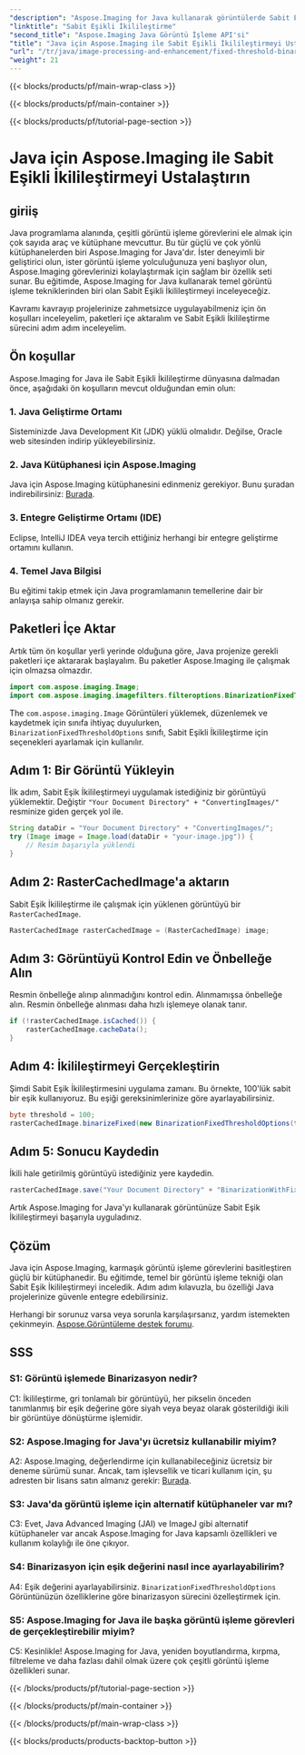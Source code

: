 ```yaml
---
"description": "Aspose.Imaging for Java kullanarak görüntülerde Sabit Eşikli İkilileştirmenin nasıl gerçekleştirileceğini öğrenin."
"linktitle": "Sabit Eşikli İkilileştirme"
"second_title": "Aspose.Imaging Java Görüntü İşleme API'si"
"title": "Java için Aspose.Imaging ile Sabit Eşikli İkilileştirmeyi Ustalaştırın"
"url": "/tr/java/image-processing-and-enhancement/fixed-threshold-binarization/"
"weight": 21
---
```


{{< blocks/products/pf/main-wrap-class >}}

{{< blocks/products/pf/main-container >}}

{{< blocks/products/pf/tutorial-page-section >}}

# Java için Aspose.Imaging ile Sabit Eşikli İkilileştirmeyi Ustalaştırın

## giriiş

Java programlama alanında, çeşitli görüntü işleme görevlerini ele almak için çok sayıda araç ve kütüphane mevcuttur. Bu tür güçlü ve çok yönlü kütüphanelerden biri Aspose.Imaging for Java'dır. İster deneyimli bir geliştirici olun, ister görüntü işleme yolculuğunuza yeni başlıyor olun, Aspose.Imaging görevlerinizi kolaylaştırmak için sağlam bir özellik seti sunar. Bu eğitimde, Aspose.Imaging for Java kullanarak temel görüntü işleme tekniklerinden biri olan Sabit Eşikli İkilileştirmeyi inceleyeceğiz.

Kavramı kavrayıp projelerinize zahmetsizce uygulayabilmeniz için ön koşulları inceleyelim, paketleri içe aktaralım ve Sabit Eşikli İkilileştirme sürecini adım adım inceleyelim.

## Ön koşullar

Aspose.Imaging for Java ile Sabit Eşikli İkilileştirme dünyasına dalmadan önce, aşağıdaki ön koşulların mevcut olduğundan emin olun:

### 1. Java Geliştirme Ortamı

Sisteminizde Java Development Kit (JDK) yüklü olmalıdır. Değilse, Oracle web sitesinden indirip yükleyebilirsiniz.

### 2. Java Kütüphanesi için Aspose.Imaging

Java için Aspose.Imaging kütüphanesini edinmeniz gerekiyor. Bunu şuradan indirebilirsiniz: [Burada](https://releases.aspose.com/imaging/java/).

### 3. Entegre Geliştirme Ortamı (IDE)

Eclipse, IntelliJ IDEA veya tercih ettiğiniz herhangi bir entegre geliştirme ortamını kullanın.

### 4. Temel Java Bilgisi

Bu eğitimi takip etmek için Java programlamanın temellerine dair bir anlayışa sahip olmanız gerekir.

## Paketleri İçe Aktar

Artık tüm ön koşullar yerli yerinde olduğuna göre, Java projenize gerekli paketleri içe aktararak başlayalım. Bu paketler Aspose.Imaging ile çalışmak için olmazsa olmazdır.

```java
import com.aspose.imaging.Image;
import com.aspose.imaging.imagefilters.filteroptions.BinarizationFixedThresholdOptions;
```

The `com.aspose.imaging.Image` Görüntüleri yüklemek, düzenlemek ve kaydetmek için sınıfa ihtiyaç duyulurken, `BinarizationFixedThresholdOptions` sınıfı, Sabit Eşikli İkilileştirme için seçenekleri ayarlamak için kullanılır.

## Adım 1: Bir Görüntü Yükleyin

İlk adım, Sabit Eşik İkilileştirmeyi uygulamak istediğiniz bir görüntüyü yüklemektir. Değiştir `"Your Document Directory" + "ConvertingImages/"` resminize giden gerçek yol ile.

```java
String dataDir = "Your Document Directory" + "ConvertingImages/";
try (Image image = Image.load(dataDir + "your-image.jpg")) {
    // Resim başarıyla yüklendi
}
```

## Adım 2: RasterCachedImage'a aktarın

Sabit Eşik İkilileştirme ile çalışmak için yüklenen görüntüyü bir `RasterCachedImage`.

```java
RasterCachedImage rasterCachedImage = (RasterCachedImage) image;
```

## Adım 3: Görüntüyü Kontrol Edin ve Önbelleğe Alın

Resmin önbelleğe alınıp alınmadığını kontrol edin. Alınmamışsa önbelleğe alın. Resmin önbelleğe alınması daha hızlı işlemeye olanak tanır.

```java
if (!rasterCachedImage.isCached()) {
    rasterCachedImage.cacheData();
}
```

## Adım 4: İkilileştirmeyi Gerçekleştirin

Şimdi Sabit Eşik İkilileştirmesini uygulama zamanı. Bu örnekte, 100'lük sabit bir eşik kullanıyoruz. Bu eşiği gereksinimlerinize göre ayarlayabilirsiniz.

```java
byte threshold = 100;
rasterCachedImage.binarizeFixed(new BinarizationFixedThresholdOptions(threshold));
```

## Adım 5: Sonucu Kaydedin

İkili hale getirilmiş görüntüyü istediğiniz yere kaydedin.

```java
rasterCachedImage.save("Your Document Directory" + "BinarizationWithFixedThreshold_out.jpg");
```

Artık Aspose.Imaging for Java'yı kullanarak görüntünüze Sabit Eşik İkilileştirmeyi başarıyla uyguladınız.

## Çözüm

Java için Aspose.Imaging, karmaşık görüntü işleme görevlerini basitleştiren güçlü bir kütüphanedir. Bu eğitimde, temel bir görüntü işleme tekniği olan Sabit Eşik İkilileştirmeyi inceledik. Adım adım kılavuzla, bu özelliği Java projelerinize güvenle entegre edebilirsiniz.

Herhangi bir sorunuz varsa veya sorunla karşılaşırsanız, yardım istemekten çekinmeyin. [Aspose.Görüntüleme destek forumu](https://forum.aspose.com/).

## SSS

### S1: Görüntü işlemede Binarizasyon nedir?

C1: İkilileştirme, gri tonlamalı bir görüntüyü, her pikselin önceden tanımlanmış bir eşik değerine göre siyah veya beyaz olarak gösterildiği ikili bir görüntüye dönüştürme işlemidir.

### S2: Aspose.Imaging for Java'yı ücretsiz kullanabilir miyim?

A2: Aspose.Imaging, değerlendirme için kullanabileceğiniz ücretsiz bir deneme sürümü sunar. Ancak, tam işlevsellik ve ticari kullanım için, şu adresten bir lisans satın almanız gerekir: [Burada](https://purchase.aspose.com/buy).

### S3: Java'da görüntü işleme için alternatif kütüphaneler var mı?

C3: Evet, Java Advanced Imaging (JAI) ve ImageJ gibi alternatif kütüphaneler var ancak Aspose.Imaging for Java kapsamlı özellikleri ve kullanım kolaylığı ile öne çıkıyor.

### S4: Binarizasyon için eşik değerini nasıl ince ayarlayabilirim?

A4: Eşik değerini ayarlayabilirsiniz. `BinarizationFixedThresholdOptions` Görüntünüzün özelliklerine göre binarizasyon sürecini özelleştirmek için.

### S5: Aspose.Imaging for Java ile başka görüntü işleme görevleri de gerçekleştirebilir miyim?

C5: Kesinlikle! Aspose.Imaging for Java, yeniden boyutlandırma, kırpma, filtreleme ve daha fazlası dahil olmak üzere çok çeşitli görüntü işleme özellikleri sunar.

{{< /blocks/products/pf/tutorial-page-section >}}

{{< /blocks/products/pf/main-container >}}

{{< /blocks/products/pf/main-wrap-class >}}

{{< blocks/products/products-backtop-button >}}